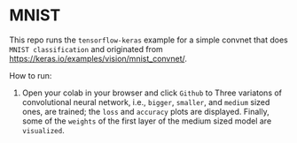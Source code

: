 # MNIST
This repo runs the `tensorflow-keras` example for a simple convnet that does `MNIST classification` and originated from https://keras.io/examples/vision/mnist_convnet/.

How to run:
1) Open your colab in your browser and click `Github` to
Three variatons of convolutional neural network, i.e., `bigger`, `smaller`, and `medium` sized ones, are trained; the `loss` and `accuracy` plots are displayed.
Finally, some of the `weights` of the first layer of the medium sized model are `visualized`.
